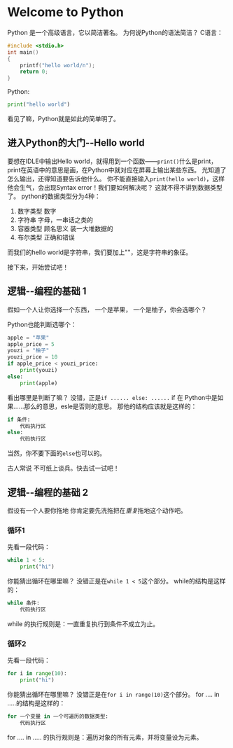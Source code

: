 # Welcome to Python

Python 是一个高级语言，它以简洁著名。
为何说Python的语法简洁？
C语言：
```c
#include <stdio.h>
int main()
{
    printf("hello world/n");
    return 0;
}
```
Python:
```python
print("hello world")
```
看见了嘛，Python就是如此的简单明了。

## 进入Python的大门--Hello world
要想在IDLE中输出Hello world，就得用到一个函数——`print()`什么是print，print在英语中的意思是画，在Python中就对应在屏幕上输出某些东西。
光知道了怎么输出，还得知道要告诉他什么。
你不能直接输入`print(hello world)`，这样他会生气，会出现Syntax error！我们要如何解决呢？
这就不得不讲到数据类型了。
python的数据类型分为4种：
1. 数字类型 数字
2. 字符串 字母，一串话之类的
3. 容器类型 顾名思义 装一大堆数据的
4. 布尔类型 正确和错误

而我们的hello world是字符串，我们要加上""，这是字符串的象征。

接下来，开始尝试吧！

## 逻辑--编程的基础 1
假如一个人让你选择一个东西， 一个是苹果， 一个是柚子，你会选哪个？

Python也能判断选哪个：
```python
apple = "苹果"
apple_price = 5
youzi = "柚子"
youzi_price = 10
if apple_price < youzi_price:
    print(youzi)
else:
    print(apple)
```
看出哪里是判断了嘛？
没错，正是`if ...... else: ......`
if 在 Python中是如果......那么的意思，esle是否则的意思。
那他的结构应该就是这样的：
```python
if 条件:
    代码执行区
else:
    代码执行区
```
当然，你不要下面的`else`也可以的。

古人常说 不可纸上谈兵。快去试一试吧！

## 逻辑--编程的基础 2
假设有一个人要你拖地
你肯定要先洗拖把在*重复*拖地这个动作吧。
### 循环1
先看一段代码：
```python
while 1 < 5:
    print("hi")
```
你能猜出循环在哪里嘛？
没错正是在`while 1 < 5`这个部分。
while的结构是这样的：
```python
while 条件:
    代码执行区
```
while 的执行规则是：一直重复执行到条件不成立为止。
### 循环2
先看一段代码：
```python
for i in range(10):
    print("hi")
```
你能猜出循环在哪里嘛？
没错正是在`for i in range(10)`这个部分。
for .... in .....的结构是这样的：
```python
for 一个变量 in 一个可遍历的数据类型:
    代码执行区
```
for .... in ..... 的执行规则是：遍历对象的所有元素，并将变量设为元素。

